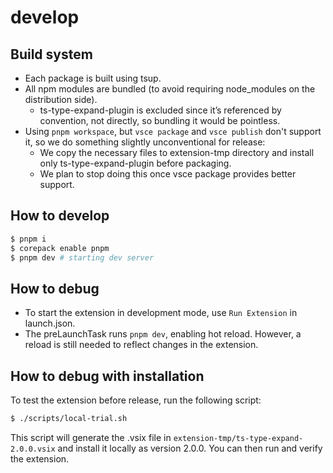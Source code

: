 # develop

## Build system

- Each package is built using tsup.
- All npm modules are bundled (to avoid requiring node_modules on the distribution side).
  - ts-type-expand-plugin is excluded since it’s referenced by convention, not directly, so bundling it would be pointless.
- Using `pnpm workspace`, but `vsce package` and `vsce publish` don't support it, so we do something slightly unconventional for release:
  - We copy the necessary files to extension-tmp directory and install only ts-type-expand-plugin before packaging.
  - We plan to stop doing this once vsce package provides better support.

## How to develop

```bash
$ pnpm i
$ corepack enable pnpm
$ pnpm dev # starting dev server
```

## How to debug

- To start the extension in development mode, use `Run Extension` in launch.json.
- The preLaunchTask runs `pnpm dev`, enabling hot reload. However, a reload is still needed to reflect changes in the extension.

## How to debug with installation

To test the extension before release, run the following script:

```bash
$ ./scripts/local-trial.sh
```

This script will generate the .vsix file in `extension-tmp/ts-type-expand-2.0.0.vsix` and install it locally as version 2.0.0. You can then run and verify the extension.
